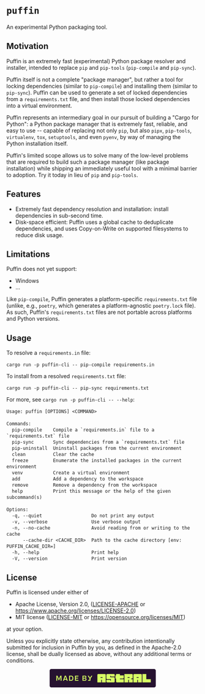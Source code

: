 # `puffin`

An experimental Python packaging tool.

## Motivation

Puffin is an extremely fast (experimental) Python package resolver and installer, intended to
replace `pip` and `pip-tools` (`pip-compile` and `pip-sync`).

Puffin itself is not a complete "package manager", but rather a tool for locking dependencies
(similar to `pip-compile`) and installing them (similar to `pip-sync`). Puffin can be used to
generate a set of locked dependencies from a `requirements.txt` file, and then install those
locked dependencies into a virtual environment.

Puffin represents an intermediary goal in our pursuit of building a "Cargo for Python": a Python
package manager that is extremely fast, reliable, and easy to use -- capable of replacing not only
`pip`, but also `pipx`, `pip-tools`, `virtualenv`, `tox`, `setuptools`, and even `pyenv`, by way of
managing the Python installation itself.

Puffin's limited scope allows us to solve many of the low-level problems that are required to
build such a package manager (like package installation) while shipping an immediately useful tool
with a minimal barrier to adoption. Try it today in lieu of `pip` and `pip-tools`.

## Features

- Extremely fast dependency resolution and installation: install dependencies in sub-second time.
- Disk-space efficient: Puffin uses a global cache to deduplicate dependencies, and uses
  Copy-on-Write on supported filesystems to reduce disk usage.

## Limitations

Puffin does not yet support:

- Windows
- ...

Like `pip-compile`, Puffin generates a platform-specific `requirements.txt` file (unlike, e.g.,
`poetry`, which generates a platform-agnostic `poetry.lock` file). As such, Puffin's
`requirements.txt` files are not portable across platforms and Python versions.

## Usage

To resolve a `requirements.in` file:

```shell
cargo run -p puffin-cli -- pip-compile requirements.in
```

To install from a resolved `requirements.txt` file:

```shell
cargo run -p puffin-cli -- pip-sync requirements.txt
```

For more, see `cargo run -p puffin-cli -- --help`:

```text
Usage: puffin [OPTIONS] <COMMAND>

Commands:
  pip-compile    Compile a `requirements.in` file to a `requirements.txt` file
  pip-sync       Sync dependencies from a `requirements.txt` file
  pip-uninstall  Uninstall packages from the current environment
  clean          Clear the cache
  freeze         Enumerate the installed packages in the current environment
  venv           Create a virtual environment
  add            Add a dependency to the workspace
  remove         Remove a dependency from the workspace
  help           Print this message or the help of the given subcommand(s)

Options:
  -q, --quiet                  Do not print any output
  -v, --verbose                Use verbose output
  -n, --no-cache               Avoid reading from or writing to the cache
      --cache-dir <CACHE_DIR>  Path to the cache directory [env: PUFFIN_CACHE_DIR=]
  -h, --help                   Print help
  -V, --version                Print version
```

## License

Puffin is licensed under either of

- Apache License, Version 2.0, ([LICENSE-APACHE](LICENSE-APACHE) or https://www.apache.org/licenses/LICENSE-2.0)
- MIT license ([LICENSE-MIT](LICENSE-MIT) or https://opensource.org/licenses/MIT)

at your option.

Unless you explicitly state otherwise, any contribution intentionally submitted
for inclusion in Puffin by you, as defined in the Apache-2.0 license, shall be
dually licensed as above, without any additional terms or conditions.

<div align="center">
  <a target="_blank" href="https://astral.sh" style="background:none">
    <img src="https://raw.githubusercontent.com/astral-sh/ruff/main/assets/svg/Astral.svg">
  </a>
</div>
